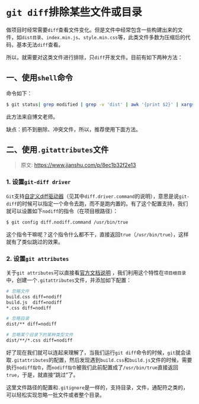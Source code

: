# `git diff`排除某些文件或目录

做项目时经常需要`diff`查看文件变化。但是文件中经常包含一些构建出来的文件，如`dist目录`、`index.min.js`、`style.min.css`等，此类文件多数为压缩后的代码，基本无法`diff`查看。

所以，就需要对这类文件进行排除，只`diff`开发文件。目前有如下两种方法：

## 一、使用`shell`命令

命令如下：

```bash
$ git status| grep modified | grep -v 'dist' | awk '{print $2}' | xargs git diff
```

此方法来自博文老师。

缺点：抓不到删除、冲突文件，所以，推荐使用下面方法。

## 二、使用`.gitattributes`文件

> 原文: https://www.jianshu.com/p/8ec1b32f2e13

### 1. 设置`git-diff driver`

`Git`支持[自定义diff驱动器](https://git-scm.com/docs/git-config)（见其中`diff.driver.command`的说明），意思是说`git-diff`的时候可以指定一个命令去跑，而不是跑内置的。有了这个配置支持，我们就可以设置如下`nodiff`的指令（在项目根路径）：

```bash
$ git config diff.nodiff.command /usr/bin/true
```

这个指令干嘛呢？这个指令什么都不干，直接返回`true`（`/usr/bin/true`），这样就有了类似跳过的效果。

### 2. 设置`git attributes`

关于`git attributes`可以直接看[官方文档说明](https://git-scm.com/docs/gitattributes) ，我们利用这个特性在`项目根目录`中，创建一个`.gitattributes`文件，并添加如下配置：

```bash
# 忽略文件
build.css diff=nodiff
build.js  diff=nodiff
*.css diff=nodiff

# 忽略目录
dist/** diff=nodiff

# 忽略某个目录下的某种类型文件
dist/**/*.css diff=nodiff
```

好了现在我们就可以连起来理解了，当我们运行`git diff`命令的时候，`git`就会读取`.gitattributes`的配置，然后发现遇到`build.css`和`build.js`文件的时候，需要执行`nodiff指令`，而`nodiff指令`被我们此前配置成了`/usr/bin/true`直接返回`true`，于是，就直接“跳过”了。

这里文件路径的配置和`.gitignore`是一样的，支持目录，文件，通配符之类的，可以轻松实现忽略一批文件或者整个目录。
